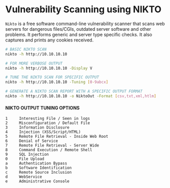 # Vulnerability Scanning using NIKTO

`Nikto` is a free software command-line vulnerability scanner that scans web servers for dangerous files/CGIs, outdated server software and other problems. It performs generic and server type specific checks. It also captures and prints any cookies received.

```sh
# BASIC NIKTO SCAN
nikto -h http://10.10.10.10

# FOR MORE VERBOSE OUTPUT
nikto -h http://10.10.10.10 -Display V

# TUNE THE NIKTO SCAN FOR SPECIFIC OUTPUT
nikto -h http://10.10.10.10 -Tuning [0-9abcx]

# GENERATE A NIKTO SCAN REPORT WITH A SPECIFIC OUTPUT FORMAT
nikto -h http://10.10.10.10 -o NiktoOut -Format [csv,txt,xml,htlm]
```

#### NIKTO OUTPUT TUNING OPTIONS

```
1     Interesting File / Seen in logs
2     Misconfiguration / Default File
3     Information Disclosure
4     Injection (XSS/Script/HTML)
5     Remote File Retrieval - Inside Web Root
6     Denial of Service
7     Remote File Retrieval - Server Wide
8     Command Execution / Remote Shell
9     SQL Injection
0     File Upload
a     Authentication Bypass
b     Software Identification
c     Remote Source Inclusion
d     WebService
e     Administrative Console
```

